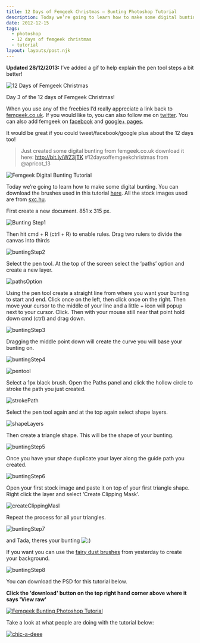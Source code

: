 ```yaml
---
title: 12 Days of Femgeek Christmas – Bunting Photoshop Tutorial
description: Today we’re going to learn how to make some digital bunting.
date: 2012-12-15
tags:
  - photoshop
  - 12 days of femgeek christmas 
  - tutorial
layout: layouts/post.njk
---
```


 

**Updated 28/12/2013:** I’ve added a gif to help explain the pen tool steps a bit better!

![12 Days of Femgeek Christmas](12daysofchristmas-20201229112059311.jpg)

Day 3 of the 12 days of Femgeek Christmas!

When you use any of the freebies I’d really appreciate a link back to [femgeek.co.uk](http://www.femgeek.co.uk/). If you would like to, you can also follow me on [twitter](https://twitter.com/apricot_13). You can also add femgeek on [facebook](https://www.facebook.com/femgeek.co.uk) and [google+ pages](https://plus.google.com/110396807693668334198/posts).

 

It would be great if you could tweet/facebook/google plus about the 12 days too!

> Just created some digital bunting from femgeek.co.uk download it here: http://bit.ly/WZ3jTK #12daysoffemgeekchristmas from @apricot_13

![Femgeek Digital Bunting Tutorial](8260349535_38977ffb7a_c.jpg)

Today we’re going to learn how to make some digital bunting.
You can download the brushes used in this tutorial [here](http://www.femgeek.co.uk/12-days-of-femgeek-christmas-fairy-dust-brushes/).
All the stock images used are from [sxc.hu](http://www.sxc.hu/).

First create a new document. 851 x 315 px.

![Bunting Step1](buntingStep1.png)

Then hit cmd + R (ctrl + R) to enable rules. Drag two rulers to divide the canvas into thirds

![buntingStep2](buntingStep2.png)

Select the pen tool. At the top of the screen select the ‘paths’ option and create a new layer.

![pathsOption](pathsOption.png)

Using the pen tool create a straight line from where you want your bunting to start and end. Click once on the left, then click once on the right. Then move your cursor to the middle of your line and a little + icon will popup next to your cursor. Click. Then with your mouse still near that point hold down cmd (ctrl) and drag down.

![buntingStep3](buntingStep3.png)

Dragging the middle point down will create the curve you will base your bunting on.

![buntingStep4](buntingStep4.png)

 

![pentool](pentool.gif)

Select a 1px black brush. Open the Paths panel and click the hollow circle to stroke the path you just created.

![strokePath](strokePath.png)

Select the pen tool again and at the top again select shape layers.

![shapeLayers](shapeLayers.png)

Then create a triangle shape. This will be the shape of your bunting.

![buntingStep5](buntingStep5.png)

Once you have your shape duplicate your layer along the guide path you created.

![buntingStep6](buntingStep6.png)

Open your first stock image and paste it on top of your first triangle shape. Right click the layer and select ‘Create Clipping Mask’.

![createClippingMasl](createClippingMasl.png)

Repeat the process for all your triangles.

![buntingStep7](buntingStep7.png)

and Tada, theres your bunting ![:)](icon_smile.gif)

If you want you can use the [fairy dust brushes](http://www.femgeek.co.uk/12-days-of-femgeek-christmas-fairy-dust-brushes/) from yesterday to create your background.

![buntingStep8](buntingStep8.png)

You can download the PSD for this tutorial below.

**Click the 'download' button on the top right hand corner above where it says 'View raw'**

[![Femgeek Bunting Photoshop Tutorial](downloadBtn-20201229112059356.jpg)](http://www.femgeek.co.uk/download/12)

Take a look at what people are doing with the tutorial below:

[![chic-a-deee](chic-a-deee-300x92.png)](http://chic-a-deee.blogspot.co.uk/2013/02/bunting-photoshop-tutorial.html)